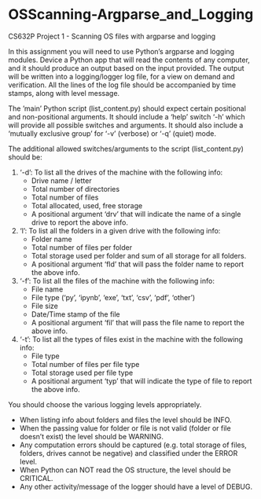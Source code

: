 # OSScanning-Argparse_and_Logging
CS632P Project 1 - Scanning OS files with argparse and logging

In this assignment you will need to use Python’s argparse and logging modules.
Device a Python app that will read the contents of any computer, and it should produce an output based on the input provided. The output will be written into a logging/logger log file, for a view on demand and verification. All the lines of the log file should be accompanied by time stamps, along with level message.

The ’main’ Python script (list_content.py) should expect certain positional and non-positional arguments.
It should include a ‘help’ switch ‘-h’ which will provide all possible switches and arguments.
It should also include a ‘mutually exclusive group’ for ‘-v’ (verbose) or ‘-q’ (quiet) mode.

The additional allowed switches/arguments to the script (list_content.py) should be:
1) ‘-d’: To list all the drives of the machine with the following info:
	- Drive name / letter
	- Total number of directories
	- Total number of files
	- Total allocated, used, free storage
	- A positional argument ‘drv’ that will indicate the name of a single drive to report the above info.
2) ‘l’: To list all the folders in a given drive with the following info:
	- Folder name
	- Total number of files per folder
	- Total storage used per folder and sum of all storage for all folders.
	- A positional argument ‘fld’ that will pass the folder name to report the above info.
3) ‘-f’: To list all the files of the machine with the following info:
	- File name
	- File type (‘py’, ‘ipynb’, ‘exe’, ‘txt’, ‘csv’, ‘pdf’, ‘other’)
	- File size
	- Date/Time stamp of the file
	- A positional argument ‘fil’ that will pass the file name to report the above info.
4) ‘-t’: To list all the types of files exist in the machine with the following info:
	- File type
	- Total number of files per file type
	- Total storage used per file type
	- A positional argument ‘typ’ that will indicate the type of file to report the above info.

You should choose the various logging levels appropriately.
- When listing info about folders and files the level should be INFO.
- When the passing value for folder or file is not valid (folder or file doesn’t exist) the level should be WARNING.
- Any computation errors should be captured (e.g. total storage of files, folders, drives cannot be negative) and classified under the ERROR level.
- When Python can NOT read the OS structure, the level should be CRITICAL.
- Any other activity/message of the logger should have a level of DEBUG.
